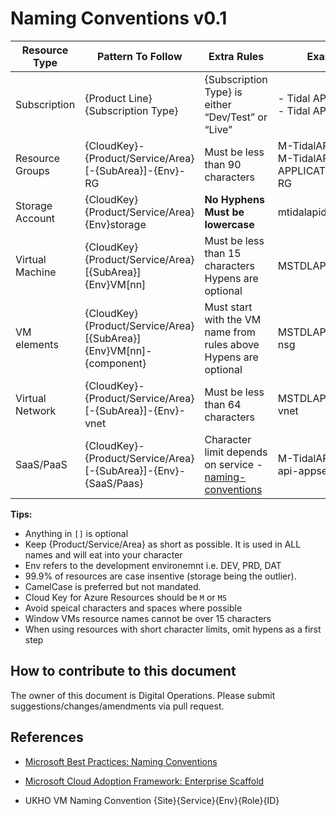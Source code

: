 # Naming Conventions v0.1

| Resource Type | Pattern To Follow | Extra Rules | Examples |
|-|-|-|-|
| Subscription | {Product Line} {Subscription Type} | {Subscription Type} is either “Dev/Test” or “Live” | - Tidal API Dev/Test <br /> - Tidal API Live <br /> |
| Resource Groups | {CloudKey}-{Product/Service/Area}[-{SubArea}]-{Env}-RG | Must be less than 90 characters |M-TidalAPI-PRD-RG <br /> M-TidalAPI-APPLICATION-DQC-RG <br /> |
| Storage Account | {CloudKey}{Product/Service/Area}{Env}storage <br /> | **No Hyphens** <br /> **Must be lowercase** <br />| mtidalapidevstorage |
| Virtual Machine | {CloudKey}{Product/Service/Area}[{SubArea}]{Env}VM[nn] | Must be less than 15 characters <br /> Hypens are optional <br /> | MSTDLAPIPRDVM01 |
| VM elements | {CloudKey}{Product/Service/Area}[{SubArea}]{Env}VM[nn]-{component} | Must start with the VM name from rules above <br /> Hypens are optional | MSTDLAPIPRDVM01-nsg |
| Virtual Network | {CloudKey}-{Product/Service/Area}[-{SubArea}]-{Env}-vnet | Must be less than 64 characters <br /> | MSTDLAPIPRDVM01-vnet |
| SaaS/PaaS | {CloudKey}-{Product/Service/Area}[-{SubArea}]-{Env}-{SaaS/Paas} <br /> | Character limit depends on service - [naming-conventions](https://docs.microsoft.com/en-us/azure/architecture/best-practices/naming-conventions) <br /> | M-TidalAPI-DEV-api-appservice |

**Tips:**

- Anything in `[]` is optional
- Keep {Product/Service/Area} as short as possible. It is used in ALL names and will eat into your character
- Env refers to the development environemnt i.e. DEV, PRD, DAT
- 99.9% of resources are case insentive (storage being the outlier).
- CamelCase is preferred but not mandated.
- Cloud Key for Azure Resources should be `M` or `MS`
- Avoid speical characters and spaces where possible
- Window VMs resource names cannot be over 15 characters
- When using resources with short character limits, omit hypens as a first step

## How to contribute to this document

The owner of this document is Digital Operations. Please submit suggestions/changes/amendments via pull request.

## References

- [Microsoft Best Practices: Naming Conventions](https://docs.microsoft.com/en-us/azure/architecture/best-practices/naming-conventions)

- [Microsoft Cloud Adoption Framework: Enterprise Scaffold](https://docs.microsoft.com/en-us/azure/architecture/cloud-adoption/appendix/azure-scaffold)

- UKHO VM Naming Convention {Site}{Service}{Env}{Role}{ID}
